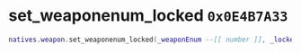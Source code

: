 # set_weaponenum_locked `0x0E4B7A33`

```lua
natives.weapon.set_weaponenum_locked(_weaponEnum --[[ number ]], _locked --[[ number ]])
```